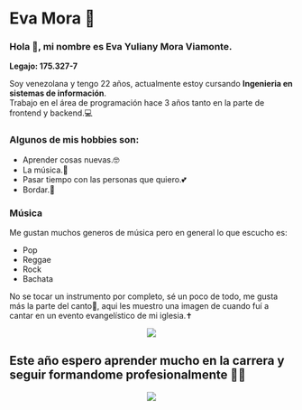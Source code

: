 #  Eva Mora  🙌
### Hola 👋, mi nombre es Eva Yuliany Mora Viamonte.    
 **Legajo: 175.327-7**  
 
Soy venezolana  y tengo 22 años, actualmente estoy cursando **Ingenieria en sistemas de información**.  
Trabajo en el área de programación hace 3 años tanto en la parte de frontend y backend.💻  

### Algunos de mis hobbies son:
 - Aprender cosas nuevas.🤓
 - La música.🎤
 - Pasar tiempo con las personas que quiero.💕
 - Bordar.🧵
 
 ### Música
 
 Me gustan muchos generos de música pero en general lo que escucho es:
 - Pop
 - Reggae
 - Rock 
 - Bachata
 
 No se tocar un instrumento por completo, sé un poco de todo, me gusta más la parte del canto🎤, aqui les muestro una imagen de cuando fuí a cantar en un evento evangelístico de mi iglesia.✝️
 
 <p align="center">
  <img src="https://user-images.githubusercontent.com/75752791/229287963-d1b0a2f4-82af-49c5-8d22-b58c06a75e58.jpg"/>
</p>
 
 ## Este año espero aprender mucho en la carrera y seguir formandome profesionalmente 👩‍💻
 <p align="center">
  <img src="https://user-images.githubusercontent.com/75752791/228531065-0585a8e7-9fb7-4217-a648-f765f3baab03.png"/>

</p>


